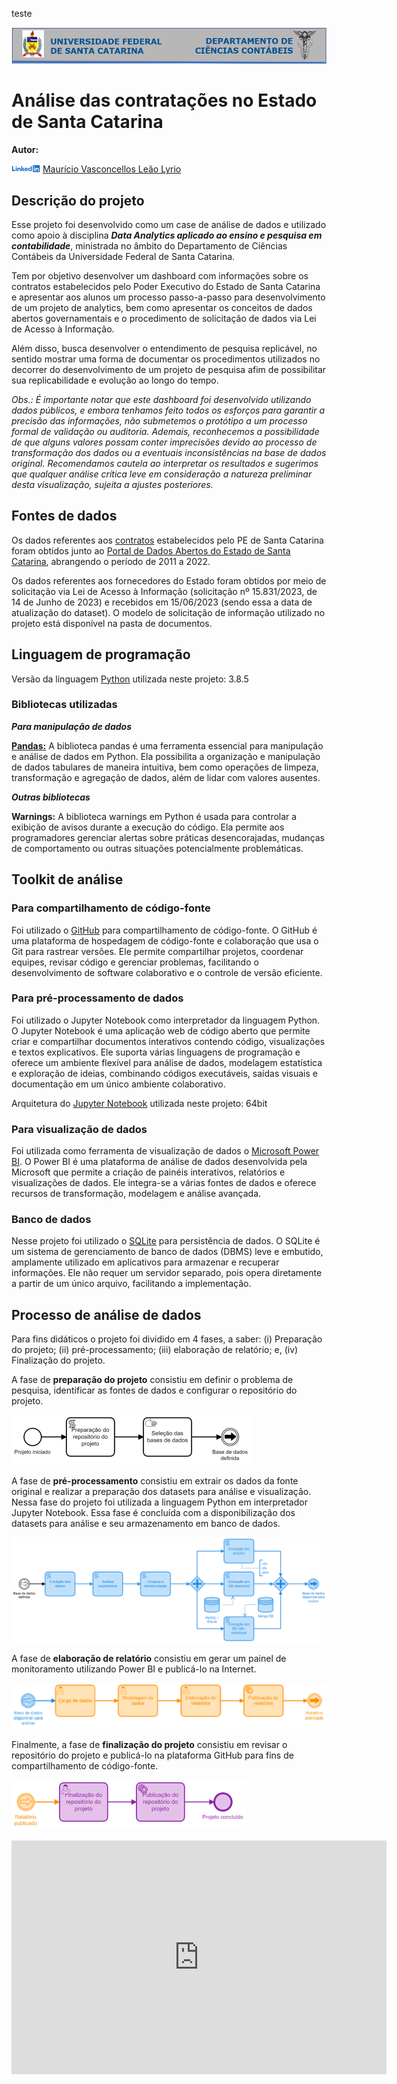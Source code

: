 teste

![imagem](Images/UFSC_Banner.png)

# Análise das contratações no Estado de Santa Catarina

**Autor:**

![imagem](Images/Linkedin_logo.png) [Maurício Vasconcellos Leão Lyrio](https://br.linkedin.com/in/maurício-vasconcellos-leão-lyrio-59773220)

## Descrição do projeto

Esse projeto foi desenvolvido como um case de análise de dados e utilizado como apoio à disciplina ***Data Analytics aplicado ao ensino e pesquisa em contabilidade***, ministrada no âmbito do Departamento de Ciências Contábeis da Universidade Federal de Santa Catarina.

Tem por objetivo desenvolver um dashboard com informações sobre os contratos estabelecidos pelo Poder Executivo do Estado de Santa Catarina e apresentar aos alunos um processo passo-a-passo para desenvolvimento de um projeto de analytics, bem como apresentar os conceitos de dados abertos governamentais e o procedimento de solicitação de dados via Lei de Acesso à Informação.

Além disso, busca desenvolver o entendimento de pesquisa replicável, no sentido mostrar uma forma de documentar os procedimentos utilizados no decorrer do desenvolvimento de um projeto de pesquisa afim de possibilitar sua replicabilidade e evolução ao longo do tempo.

*Obs.: É importante notar que este dashboard foi desenvolvido utilizando dados públicos, e embora tenhamos feito todos os esforços para garantir a precisão das informações, não submetemos o protótipo a um processo formal de validação ou auditoria. Ademais, reconhecemos a possibilidade de que alguns valores possam conter imprecisões devido ao processo de transformação dos dados ou a eventuais inconsistências na base de dados original. Recomendamos cautela ao interpretar os resultados e sugerimos que qualquer análise crítica leve em consideração a natureza preliminar desta visualização, sujeita a ajustes posteriores.*

## Fontes de dados

Os dados referentes aos [contratos](https://dados.sc.gov.br/dataset/contratos) estabelecidos pelo PE de Santa Catarina foram obtidos junto ao [Portal de Dados Abertos do Estado de Santa Catarina](https://dados.sc.gov.br/), abrangendo o período de 2011 a 2022.

Os dados referentes aos fornecedores do Estado foram obtidos por meio de solicitação via Lei de Acesso à Informação (solicitação nº 15.831/2023, de 14 de Junho de 2023) e recebidos em 15/06/2023 (sendo essa a data de atualização do dataset). O modelo de solicitação de informação utilizado no projeto está disponível na pasta de documentos.

## Linguagem de programação

Versão da linguagem [Python](https://www.python.org/) utilizada neste projeto: 3.8.5

### Bibliotecas utilizadas

***Para manipulação de dados***

**[Pandas:](https://pandas.pydata.org/)** A biblioteca pandas é uma ferramenta essencial para manipulação e análise de dados em Python. Ela possibilita a organização e manipulação de dados tabulares de maneira intuitiva, bem como operações de limpeza, transformação e agregação de dados, além de lidar com valores ausentes.

***Outras bibliotecas***

**Warnings:** A biblioteca warnings em Python é usada para controlar a exibição de avisos durante a execução do código. Ela permite aos programadores gerenciar alertas sobre práticas desencorajadas, mudanças de comportamento ou outras situações potencialmente problemáticas.

## Toolkit de análise

### Para compartilhamento de código-fonte

Foi utilizado o [GitHub](https://github.com/) para compartilhamento de código-fonte. O GitHub é uma plataforma de hospedagem de código-fonte e colaboração que usa o Git para rastrear versões. Ele permite compartilhar projetos, coordenar equipes, revisar código e gerenciar problemas, facilitando o desenvolvimento de software colaborativo e o controle de versão eficiente.

### Para pré-processamento de dados

Foi utilizado o Jupyter Notebook como interpretador da linguagem Python. O Jupyter Notebook é uma aplicação web de código aberto que permite criar e compartilhar documentos interativos contendo código, visualizações e textos explicativos. Ele suporta várias linguagens de programação e oferece um ambiente flexível para análise de dados, modelagem estatística e exploração de ideias, combinando códigos executáveis, saídas visuais e documentação em um único ambiente colaborativo.

Arquitetura do [Jupyter Notebook](https://jupyter.org/) utilizada neste projeto: 64bit

### Para visualização de dados

Foi utilizada como ferramenta de visualização de dados o [Microsoft Power BI](https://powerbi.microsoft.com/pt-br/). O Power BI é uma plataforma de análise de dados desenvolvida pela Microsoft que permite a criação de painéis interativos, relatórios e visualizações de dados. Ele integra-se a várias fontes de dados e oferece recursos de transformação, modelagem e análise avançada. 

### Banco de dados

Nesse projeto foi utilizado o [SQLite](https://www.sqlite.org/index.html) para persistência de dados. O SQLite é um sistema de gerenciamento de banco de dados (DBMS) leve e embutido, amplamente utilizado em aplicativos para armazenar e recuperar informações. Ele não requer um servidor separado, pois opera diretamente a partir de um único arquivo, facilitando a implementação.

## Processo de análise de dados

Para fins didáticos o projeto foi dividido em 4 fases, a saber: (i) Preparação do projeto; (ii) pré-processamento; (iii) elaboração de relatório; e, (iv) Finalização do projeto.

A fase de **preparação do projeto** consistiu em definir o problema de pesquisa, identificar as fontes de dados e configurar o repositório do projeto.

![imagem](Images/Data_analysis_process_1.png)

A fase de **pré-processamento** consistiu em extrair os dados da fonte original e realizar a preparação dos datasets para análise e visualização. Nessa fase do projeto foi utilizada a linguagem Python em interpretador Jupyter Notebook. Essa fase é concluída com a disponibilização dos datasets para análise e seu armazenamento em banco de dados.

![imagem](Images/Data_analysis_process_2.png)

A fase de **elaboração de relatório** consistiu em gerar um painel de monitoramento utilizando Power BI e publicá-lo na Internet.

![imagem](Images/Data_analysis_process_3.png)

Finalmente, a fase de **finalização do projeto** consistiu em revisar o repositório do projeto e publicá-lo na plataforma GitHub para fins de compartilhamento de código-fonte.

![imagem](Images/Data_analysis_process_4.png)

<iframe title="Painel de monitoramento de contratos SC" width="600" height="373.5" src="https://app.powerbi.com/view?r=eyJrIjoiOTQxYjhlMDYtNDNkNS00MzlhLThiMmMtMDdiOTkwZGY1YzIyIiwidCI6ImM5MjM4Y2QwLTI2ZmYtNGU1My1iZTUxLTcyZjI0NWExZjUxYyJ9" frameborder="0" allowFullScreen="true"></iframe>